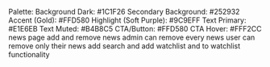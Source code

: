 Palette:
Background Dark: #1C1F26 Secondary Background: #252932 Accent (Gold): #FFD580 Highlight (Soft Purple): #9C9EFF Text Primary: #E1E6EB Text Muted: #B4B8C5 CTA/Button: #FFD580 CTA Hover: #FFF2CC
news page
add and remove news
admin can remove every news
user can remove only their news
add search and add watchlist and to watchlist functionality
